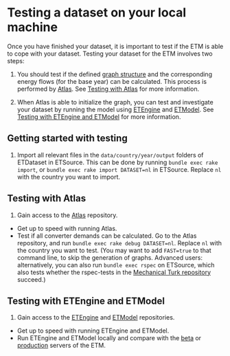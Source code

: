 # Testing a dataset on your local machine

Once you have finished your dataset, it is important to test if the ETM is able to cope with your dataset. Testing your dataset for the ETM involves two steps:

1. You should test if the defined [graph structure](https://github.com/quintel/documentation#the-energy-calculation) and the corresponding energy flows (for the base year) can be calculated. This process is performed by [Atlas](https://github.com/quintel/atlas). See [Testing with Atlas](#testing_with_atlas) for more information.

2. When Atlas is able to initialize the graph, you can test and investigate your dataset by running the model using [ETEngine](https://github.com/quintel/etengine) and [ETModel](https://github.com/quintel/etmodel). See [Testing with ETEngine and ETModel](#testing-with-etengine-and-etmodel) for more information.


## Getting started with testing

1. Import all relevant files in the `data/country/year/output` folders of ETDataset in ETSource. This can be done by running `bundle exec rake import`, or `bundle exec rake import DATASET=nl` in ETSource. Replace `nl` with the country you want to import.


## Testing with Atlas

1. Gain access to the [Atlas](https://github.com/quintel/atlas) repository.
- Get up to speed with running Atlas.
- Test if all converter demands can be calculated. Go to the Atlas repository, and run `bundle exec rake debug DATASET=nl`. Replace `nl` with the country you want to test. (You may want to add `FAST=true` to that command line, to skip the generation of graphs. Advanced users: alternatively, you can also run `bundle exec rspec` on ETSource, which also tests whether the rspec-tests in
the [Mechanical Turk repository](https://github.com/quintel/mechanical_turk) succeed.)

<!-- How to "Get up to speed with running Atlas?" -->


## Testing with ETEngine and ETModel

1. Gain access to the [ETEngine](https://github.com/quintel/etengine) and [ETModel](https://github.com/quintel/etmodel) repositories.
- Get up to speed with running ETEngine and ETModel.
- Run ETEngine and ETModel locally and compare with the [beta](http://beta.pro.et-model.com) or [production](http://pro.et-model.com) servers of the ETM.

<!-- How to "Get up to speed with running ETEngine and ETModel?" -->
